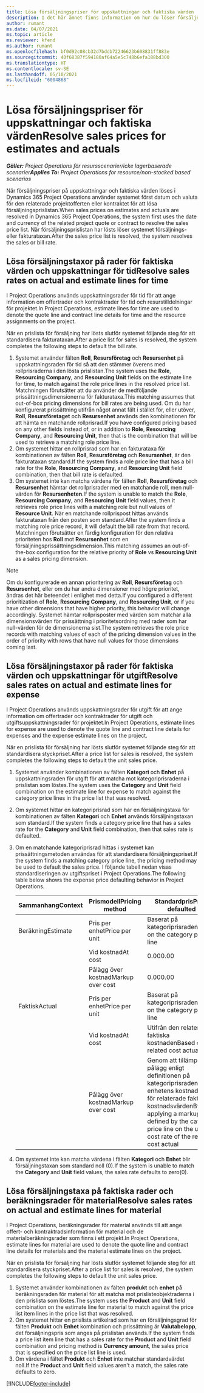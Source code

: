 ```yaml
---
title: Lösa försäljningspriser för uppskattningar och faktiska värden
description: I det här ämnet finns information om hur du löser försäljningstaxor för uppskattningar och faktiska värden.
author: rumant
ms.date: 04/07/2021
ms.topic: article
ms.reviewer: kfend
ms.author: rumant
ms.openlocfilehash: bf0d92c08cb32d7bddb72246623b608831ff883e
ms.sourcegitcommit: 40f68387f594180af64a5e5c748b6efa188bd300
ms.translationtype: HT
ms.contentlocale: sv-SE
ms.lasthandoff: 05/10/2021
ms.locfileid: "6004868"
---
```

# <a name="resolve-sales-prices-for-estimates-and-actuals"></a><span data-ttu-id="ac5ef-103">Lösa försäljningspriser för uppskattningar och faktiska värden</span><span class="sxs-lookup"><span data-stu-id="ac5ef-103">Resolve sales prices for estimates and actuals</span></span>

<span data-ttu-id="ac5ef-104">_**Gäller:** Project Operations för resursscenarier/icke lagerbaserade scenarier_</span><span class="sxs-lookup"><span data-stu-id="ac5ef-104">_**Applies To:** Project Operations for resource/non-stocked based scenarios_</span></span>

<span data-ttu-id="ac5ef-105">När försäljningspriser på uppskattningar och faktiska värden löses i Dynamics 365 Project Operations använder systemet först datum och valuta för den relaterade projektofferten eller kontraktet för att lösa försäljningsprislistan.</span><span class="sxs-lookup"><span data-stu-id="ac5ef-105">When sales prices on estimates and actuals are resolved in Dynamics 365 Project Operations, the system first uses the date and currency of the related project quote or contract to resolve the sales price list.</span></span> <span data-ttu-id="ac5ef-106">När försäljningsprislistan har lösts löser systemet försäljnings- eller fakturataxan.</span><span class="sxs-lookup"><span data-stu-id="ac5ef-106">After the sales price list is resolved, the system resolves the sales or bill rate.</span></span>

## <a name="resolve-sales-rates-on-actual-and-estimate-lines-for-time"></a><span data-ttu-id="ac5ef-107">Lösa försäljningstaxor på rader för faktiska värden och uppskattningar för tid</span><span class="sxs-lookup"><span data-stu-id="ac5ef-107">Resolve sales rates on actual and estimate lines for time</span></span>

<span data-ttu-id="ac5ef-108">I Project Operations används uppskattningsrader för tid för att ange information om offertrader och kontraktrader för tid och resurstilldelningar för projektet.</span><span class="sxs-lookup"><span data-stu-id="ac5ef-108">In Project Operations, estimate lines for time are used to denote the quote line and contract line details for time and the resource assignments on the project.</span></span>

<span data-ttu-id="ac5ef-109">När en prislista för försäljning har lösts slutför systemet följande steg för att standardisera fakturataxan.</span><span class="sxs-lookup"><span data-stu-id="ac5ef-109">After a price list for sales is resolved, the system completes the following steps to default the bill rate.</span></span>

1. <span data-ttu-id="ac5ef-110">Systemet använder fälten **Roll**, **Resursföretag** och **Resursenhet** på uppskattningsraden för tid så att den stämmer överens med rollprisraderna i den lösta prislistan.</span><span class="sxs-lookup"><span data-stu-id="ac5ef-110">The system uses the **Role**, **Resourcing Company**, and **Resourcing Unit** fields on the estimate line for time, to match against the role price lines in the resolved price list.</span></span> <span data-ttu-id="ac5ef-111">Matchningen förutsätter att du använder de medföljande prissättningsdimensionerna för fakturataxa.</span><span class="sxs-lookup"><span data-stu-id="ac5ef-111">This matching assumes that out-of-box pricing dimensions for bill rates are being used.</span></span> <span data-ttu-id="ac5ef-112">Om du har konfigurerat prissättning utifrån något annat fält i stället för, eller utöver, **Roll**, **Resursföretaget** och **Resursenhet** används den kombinationen för att hämta en matchande rollprisrad.</span><span class="sxs-lookup"><span data-stu-id="ac5ef-112">If you have configured pricing based on any other fields instead of, or in addition to **Role**, **Resourcing Company**, and **Resourcing Unit**, then that is the combination that will be used to retrieve a matching role price line.</span></span>
2. <span data-ttu-id="ac5ef-113">Om systemet hittar en rollprisrad som har en fakturataxa för kombinationen av fälten **Roll**, **Resursföretag** och **Resursenhet**, är den fakturataxan standard.</span><span class="sxs-lookup"><span data-stu-id="ac5ef-113">If the system finds a role price line that has a bill rate for the **Role**, **Resourcing Company**, and **Resourcing Unit** field combination, then that bill rate is defaulted.</span></span>
3. <span data-ttu-id="ac5ef-114">Om systemet inte kan matcha värdena för fälten **Roll**, **Resursföretag** och **Resursenhet** hämtar det rollprisrader med en matchande roll, men null-värden för **Resursenheten**.</span><span class="sxs-lookup"><span data-stu-id="ac5ef-114">If the system is unable to match the **Role**, **Resourcing Company**, and **Resourcing Unit** field values, then it retrieves role price lines with a matching role but null values of **Resource Unit**.</span></span> <span data-ttu-id="ac5ef-115">När en matchande rollprispost hittas används fakturataxan från den posten som standard.</span><span class="sxs-lookup"><span data-stu-id="ac5ef-115">After the system finds a matching role price record, it will default the bill rate from that record.</span></span> <span data-ttu-id="ac5ef-116">Matchningen förutsätter en färdig konfiguration för den relativa prioriteten hos **Roll** mot **Resursenhet** som en försäljningsprissättningsdimension.</span><span class="sxs-lookup"><span data-stu-id="ac5ef-116">This matching assumes an out-of-the-box configuration for the relative priority of **Role** vs **Resourcing Unit** as a sales pricing dimension.</span></span>

> [!NOTE]
> <span data-ttu-id="ac5ef-117">Om du konfigurerade en annan prioritering av **Roll**, **Resursföretag** och **Resursenhet**, eller om du har andra dimensioner med högre prioritet, ändras det här beteendet i enlighet med detta.</span><span class="sxs-lookup"><span data-stu-id="ac5ef-117">If you configured a different prioritization of **Role**, **Resourcing Company**, and **Resourcing Unit**, or if you have other dimensions that have higher priority, this behavior will change accordingly.</span></span> <span data-ttu-id="ac5ef-118">Systemet hämtar rollprisposter med värden som matchar alla dimensionsvärden för prissättning i prioritetsordning med rader som har null-värden för de dimensionerna sist.</span><span class="sxs-lookup"><span data-stu-id="ac5ef-118">The system retrieves the role price records with matching values of each of the pricing dimension values in the order of priority with rows that have null values for those dimensions coming last.</span></span>

## <a name="resolve-sales-rates-on-actual-and-estimate-lines-for-expense"></a><span data-ttu-id="ac5ef-119">Lösa försäljningstaxor på rader för faktiska värden och uppskattningar för utgift</span><span class="sxs-lookup"><span data-stu-id="ac5ef-119">Resolve sales rates on actual and estimate lines for expense</span></span>

<span data-ttu-id="ac5ef-120">I Project Operations används uppskattningsrader för utgift för att ange information om offertrader och kontraktrader för utgift och utgiftsuppskattningsrader för projektet.</span><span class="sxs-lookup"><span data-stu-id="ac5ef-120">In Project Operations, estimate lines for expense are used to denote the quote line and contract line details for expenses and the expense estimate lines on the project.</span></span>

<span data-ttu-id="ac5ef-121">När en prislista för försäljning har lösts slutför systemet följande steg för att standardisera styckpriset.</span><span class="sxs-lookup"><span data-stu-id="ac5ef-121">After a price list for sales is resolved, the system completes the following steps to default the unit sales price.</span></span>

1. <span data-ttu-id="ac5ef-122">Systemet använder kombinationen av fälten **Kategori** och **Enhet** på uppskattningsraden för utgift för att matcha mot kategoriprisraderna i prislistan som löstes.</span><span class="sxs-lookup"><span data-stu-id="ac5ef-122">The system uses the **Category** and **Unit** field combination on the estimate line for expense to match against the category price lines in the price list that was resolved.</span></span>
2. <span data-ttu-id="ac5ef-123">Om systemet hittar en kategoriprisrad som har en försäljningstaxa för kombinationen av fälten **Kategori** och **Enhet** används försäljningstaxan som standard.</span><span class="sxs-lookup"><span data-stu-id="ac5ef-123">If the system finds a category price line that has a sales rate for the **Category** and **Unit** field combination, then that sales rate is defaulted.</span></span>
3. <span data-ttu-id="ac5ef-124">Om en matchande kategoriprisrad hittas i systemet kan prissättningsmetoden användas för att standardisera försäljningspriset.</span><span class="sxs-lookup"><span data-stu-id="ac5ef-124">If the system finds a matching category price line, the pricing method may be used to default the sales price.</span></span> <span data-ttu-id="ac5ef-125">I följande tabell nedan visas standardiseringen av utgiftspriset i Project Operations.</span><span class="sxs-lookup"><span data-stu-id="ac5ef-125">The following table below shows the expense price defaulting behavior in Project Operations.</span></span>

    | <span data-ttu-id="ac5ef-126">Sammanhang</span><span class="sxs-lookup"><span data-stu-id="ac5ef-126">Context</span></span> | <span data-ttu-id="ac5ef-127">Prismodell</span><span class="sxs-lookup"><span data-stu-id="ac5ef-127">Pricing method</span></span> | <span data-ttu-id="ac5ef-128">Standardpris</span><span class="sxs-lookup"><span data-stu-id="ac5ef-128">Price defaulted</span></span> |
    | --- | --- | --- |
    | <span data-ttu-id="ac5ef-129">Beräkning</span><span class="sxs-lookup"><span data-stu-id="ac5ef-129">Estimate</span></span> | <span data-ttu-id="ac5ef-130">Pris per enhet</span><span class="sxs-lookup"><span data-stu-id="ac5ef-130">Price per unit</span></span> | <span data-ttu-id="ac5ef-131">Baserat på kategoriprisraden</span><span class="sxs-lookup"><span data-stu-id="ac5ef-131">Based on the category price line</span></span> |
    | &nbsp; | <span data-ttu-id="ac5ef-132">Vid kostnad</span><span class="sxs-lookup"><span data-stu-id="ac5ef-132">At cost</span></span> | <span data-ttu-id="ac5ef-133">0.00</span><span class="sxs-lookup"><span data-stu-id="ac5ef-133">0.00</span></span> |
    | &nbsp; | <span data-ttu-id="ac5ef-134">Pålägg över kostnad</span><span class="sxs-lookup"><span data-stu-id="ac5ef-134">Markup over cost</span></span> | <span data-ttu-id="ac5ef-135">0.00</span><span class="sxs-lookup"><span data-stu-id="ac5ef-135">0.00</span></span> |
    | <span data-ttu-id="ac5ef-136">Faktisk</span><span class="sxs-lookup"><span data-stu-id="ac5ef-136">Actual</span></span> | <span data-ttu-id="ac5ef-137">Pris per enhet</span><span class="sxs-lookup"><span data-stu-id="ac5ef-137">Price per unit</span></span> | <span data-ttu-id="ac5ef-138">Baserat på kategoriprisraden</span><span class="sxs-lookup"><span data-stu-id="ac5ef-138">Based on the category price line</span></span> |
    | &nbsp; | <span data-ttu-id="ac5ef-139">Vid kostnad</span><span class="sxs-lookup"><span data-stu-id="ac5ef-139">At cost</span></span> | <span data-ttu-id="ac5ef-140">Utifrån den relaterade faktiska kostnaden</span><span class="sxs-lookup"><span data-stu-id="ac5ef-140">Based on the related cost actual</span></span> |
    | &nbsp; | <span data-ttu-id="ac5ef-141">Pålägg över kostnad</span><span class="sxs-lookup"><span data-stu-id="ac5ef-141">Markup over cost</span></span> | <span data-ttu-id="ac5ef-142">Genom att tillämpa ett pålägg enligt definitionen på kategoriprisraden i enhetens kostnadstaxa för relaterade faktiska kostnadsvärden</span><span class="sxs-lookup"><span data-stu-id="ac5ef-142">By applying a markup as defined by the category price line on the unit cost rate of the related cost actual</span></span> |

4. <span data-ttu-id="ac5ef-143">Om systemet inte kan matcha värdena i fälten **Kategori** och **Enhet** blir försäljningstaxan som standard noll (0).</span><span class="sxs-lookup"><span data-stu-id="ac5ef-143">If the system is unable to match the **Category** and **Unit** field values, the sales rate defaults to zero(0).</span></span>

## <a name="resolve-sales-rates-on-actual-and-estimate-lines-for-material"></a><span data-ttu-id="ac5ef-144">Lösa försäljningstaxa på faktiska rader och beräkningsrader för material</span><span class="sxs-lookup"><span data-stu-id="ac5ef-144">Resolve sales rates on actual and estimate lines for material</span></span>

<span data-ttu-id="ac5ef-145">I Project Operations, beräkningsrader för material används till att ange offert- och kontraktradsinformation för material och de materialberäkningsrader som finns i ett projekt.</span><span class="sxs-lookup"><span data-stu-id="ac5ef-145">In Project Operations, estimate lines for material are used to denote the quote line and contract line details for materials and the material estimate lines on the project.</span></span>

<span data-ttu-id="ac5ef-146">När en prislista för försäljning har lösts slutför systemet följande steg för att standardisera styckpriset.</span><span class="sxs-lookup"><span data-stu-id="ac5ef-146">After a price list for sales is resolved, the system completes the following steps to default the unit sales price.</span></span>

1. <span data-ttu-id="ac5ef-147">Systemet använder kombinationen av fälten **produkt** och **enhet** på beräkningsraden för material för att matcha mot prislisteobjektraderna i den prislista som löstes.</span><span class="sxs-lookup"><span data-stu-id="ac5ef-147">The system uses the **Product** and **Unit** field combination on the estimate line for material to match against the price list item lines in the price list that was resolved.</span></span>
2. <span data-ttu-id="ac5ef-148">Om systemet hittar en prislista artikelrad som har en försäljningsgrad för fälten **Produkt** och **Enhet** kombination och prissättning är **Valutabelopp**, det försäljningspris som anges på prislistan används.</span><span class="sxs-lookup"><span data-stu-id="ac5ef-148">If the system finds a price list item line that has a sales rate for the **Product** and **Unit** field combination and pricing method is **Currency amount**, the sales price that is specified on the price list line is used.</span></span>
3. <span data-ttu-id="ac5ef-149">Om värdena i fältet **Produkt** och **Enhet** inte matchar standardvärdet noll.</span><span class="sxs-lookup"><span data-stu-id="ac5ef-149">If the **Product** and **Unit** field values aren't a match, the sales rate defaults to zero.</span></span>



[!INCLUDE[footer-include](../includes/footer-banner.md)]
